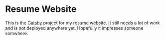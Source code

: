 # Resume Website

This is the [Gatsby](https://www.gatsbyjs.org/) project for my resume website. It still needs a lot of work and is not deployed anywhere yet. Hopefully it impresses someone somwhere.
